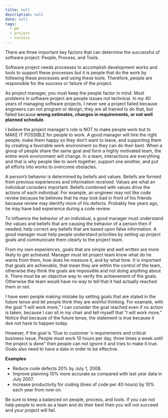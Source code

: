 ```yaml
---
title: null
description: null
date: null
tags:
  - pm
  - project
  - success
---
```


There are three important key factors that can determine the successful of software project: People, Process, and Tools.

Software project needs processes to accomplish development works and tools to support these processes but it is people that do the work by following these processes and using these tools. Therefore, people are responsible for the success or failure of the project.

As project manager, you must keep the people factor in mind. Most problems in software project are people issues not technical. In my 40 years of managing software projects, I never see a project failed because engineers can not program or design, they are all trained to do that, but failed because **wrong estimates, changes in requirements, or not well planned schedule**.

I believe the project manager’s role is NOT to make people work but to MAKE IT POSSIBLE for people to work. A good manager will hire the right people; make them happy so they don’t want to leave, and supporting them by creating a favorable work environment so they can do their best. When a group of people share the same goal and form a highly motivated team, the entire work environment will change. In a team, interactions are everything and that is why people like to work together, support one another, and put all efforts into works to overcome obstacles.

A person’s behavior is determined by beliefs and values. Beliefs are formed from previous experiences and information received. Values are what an individual considers important. Beliefs combined with values drive the actions of each individual. For example, an engineer may not like code review because he believes that he may look bad in front of his friends because review may identify more of his defects. Probably few years ago, he may have bad experience during a code review.

To influence the behavior of an individual, a good manager must understand the values and beliefs that are causing the behavior of a person then if needed; help correct any beliefs that are based upon false information. A good manager must help people understand priorities by setting up project goals and communicate them clearly to the project team.

From my own experiences, goals that are simple and well written are more likely to get achieved. Manager must let project team know what do he wants from them, how does he measure it, and by what time. It is important that goals are achievable, that mean they are within the control of the team, otherwise they think the goals are impossible and not doing anything about it. There must be an objective way to verify the achievement of the goals. Otherwise the team would have no way to tell that it had actually reached them or not.

I have seen people making mistake by setting goals that are stated in the future tense and let people think they are wishful thinking. For example, with the goal “I will work more,” I can consider the goal reached even if no action is taken, because I can sit in my chair and tell myself that “I will work more.” Notice that because of the future tense, the statement is true because it doe not have to happen today.

However, if the goal is “Due to customer ‘s requirements and critical business issue, People must work 10 hours per day, three times a week until the project is done” then people can not ignore it and tries to make it true. Goals also need to have a date in order to be effective.

**Examples**

- Reduce code defects 20% by July 1, 2008.
- Improve planning 10% more accurate as compared with last year data in July 2007.
- Increase productivity for coding (lines of code per 40 hours) by 10% each year from now on.

Be sure to keep a balanced on people, process, and tools. If you can not help people to work as a team and do their best then you will not succeed and your project will fail.
